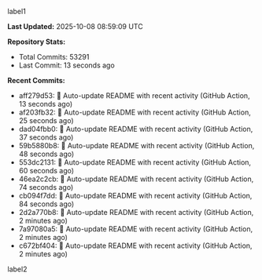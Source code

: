 
label1 
<!-- ACTIVITY_START -->
**Last Updated:** 2025-10-08 08:59:09 UTC

**Repository Stats:**
- Total Commits: 53291
- Last Commit: 13 seconds ago

**Recent Commits:**
- aff279d53: 🤖 Auto-update README with recent activity (GitHub Action, 13 seconds ago)
- af203fb32: 🤖 Auto-update README with recent activity (GitHub Action, 25 seconds ago)
- dad04fbb0: 🤖 Auto-update README with recent activity (GitHub Action, 37 seconds ago)
- 59b5880b8: 🤖 Auto-update README with recent activity (GitHub Action, 48 seconds ago)
- 553dc2131: 🤖 Auto-update README with recent activity (GitHub Action, 60 seconds ago)
- 46ea2c2cb: 🤖 Auto-update README with recent activity (GitHub Action, 74 seconds ago)
- cb094f7dd: 🤖 Auto-update README with recent activity (GitHub Action, 84 seconds ago)
- 2d2a770b8: 🤖 Auto-update README with recent activity (GitHub Action, 2 minutes ago)
- 7a97080a5: 🤖 Auto-update README with recent activity (GitHub Action, 2 minutes ago)
- c672bf404: 🤖 Auto-update README with recent activity (GitHub Action, 2 minutes ago)
<!-- ACTIVITY_END -->

label2
